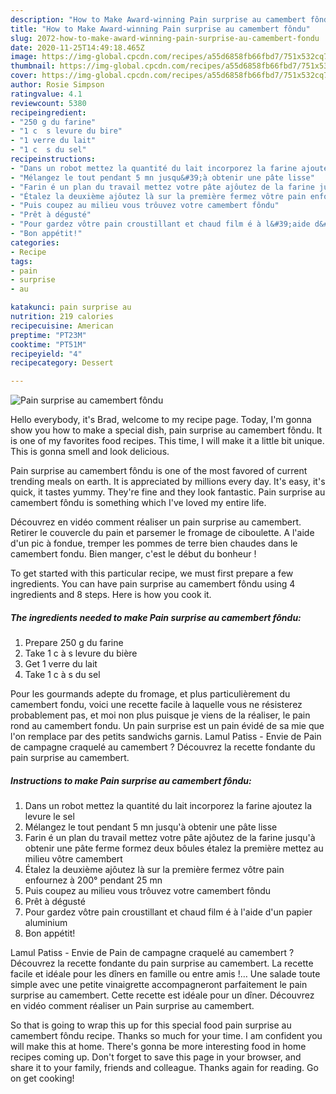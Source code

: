 ```yaml
---
description: "How to Make Award-winning Pain surprise au camembert fôndu"
title: "How to Make Award-winning Pain surprise au camembert fôndu"
slug: 2072-how-to-make-award-winning-pain-surprise-au-camembert-fondu
date: 2020-11-25T14:49:18.465Z
image: https://img-global.cpcdn.com/recipes/a55d6858fb66fbd7/751x532cq70/pain-surprise-au-camembert-fondu-photo-principale-de-la-recette.jpg
thumbnail: https://img-global.cpcdn.com/recipes/a55d6858fb66fbd7/751x532cq70/pain-surprise-au-camembert-fondu-photo-principale-de-la-recette.jpg
cover: https://img-global.cpcdn.com/recipes/a55d6858fb66fbd7/751x532cq70/pain-surprise-au-camembert-fondu-photo-principale-de-la-recette.jpg
author: Rosie Simpson
ratingvalue: 4.1
reviewcount: 5380
recipeingredient:
- "250 g du farine"
- "1 c  s levure du bire"
- "1 verre du lait"
- "1 c  s du sel"
recipeinstructions:
- "Dans un robot mettez la quantité du lait incorporez la farine ajoutez la levure le sel"
- "Mélangez le tout pendant 5 mn jusqu&#39;à obtenir une pâte lisse"
- "Farin é un plan du travail mettez votre pâte ajôutez de la farine jusqu&#39;à obtenir une pâte ferme formez deux bôules étalez la première mettez au milieu vôtre camembert"
- "Étalez la deuxième ajôutez là sur la première fermez vôtre pain enfournez à 200° pendant 25 mn"
- "Puis coupez au milieu vous trôuvez votre camembert fôndu"
- "Prêt à dégusté"
- "Pour gardez vôtre pain croustillant et chaud film é à l&#39;aide d&#39;un papier aluminium"
- "Bon appétit!"
categories:
- Recipe
tags:
- pain
- surprise
- au

katakunci: pain surprise au 
nutrition: 219 calories
recipecuisine: American
preptime: "PT23M"
cooktime: "PT51M"
recipeyield: "4"
recipecategory: Dessert

---
```



![Pain surprise au camembert fôndu](https://img-global.cpcdn.com/recipes/a55d6858fb66fbd7/751x532cq70/pain-surprise-au-camembert-fondu-photo-principale-de-la-recette.jpg)

Hello everybody, it's Brad, welcome to my recipe page. Today, I'm gonna show you how to make a special dish, pain surprise au camembert fôndu. It is one of my favorites food recipes. This time, I will make it a little bit unique. This is gonna smell and look delicious.

Pain surprise au camembert fôndu is one of the most favored of current trending meals on earth. It is appreciated by millions every day. It's easy, it's quick, it tastes yummy. They're fine and they look fantastic. Pain surprise au camembert fôndu is something which I've loved my entire life.

Découvrez en vidéo comment réaliser un pain surprise au camembert. Retirer le couvercle du pain et parsemer le fromage de ciboulette. A l&#39;aide d&#39;un pic à fondue, tremper les pommes de terre bien chaudes dans le camembert fondu. Bien manger, c&#39;est le début du bonheur !


To get started with this particular recipe, we must first prepare a few ingredients. You can have pain surprise au camembert fôndu using 4 ingredients and 8 steps. Here is how you cook it.

<!--inarticleads1-->

##### The ingredients needed to make Pain surprise au camembert fôndu:

1. Prepare 250 g du farine
1. Take 1 c à s levure du bière
1. Get 1 verre du lait
1. Take 1 c à s du sel


Pour les gourmands adepte du fromage, et plus particulièrement du camembert fondu, voici une recette facile à laquelle vous ne résisterez probablement pas, et moi non plus puisque je viens de la réaliser, le pain rond au camembert fondu. Un pain surprise est un pain évidé de sa mie que l&#39;on remplace par des petits sandwichs garnis. Lamul Patiss - Envie de Pain de campagne craquelé au camembert ? Découvrez la recette fondante du pain surprise au camembert. 

<!--inarticleads2-->

##### Instructions to make Pain surprise au camembert fôndu:

1. Dans un robot mettez la quantité du lait incorporez la farine ajoutez la levure le sel
1. Mélangez le tout pendant 5 mn jusqu&#39;à obtenir une pâte lisse
1. Farin é un plan du travail mettez votre pâte ajôutez de la farine jusqu&#39;à obtenir une pâte ferme formez deux bôules étalez la première mettez au milieu vôtre camembert
1. Étalez la deuxième ajôutez là sur la première fermez vôtre pain enfournez à 200° pendant 25 mn
1. Puis coupez au milieu vous trôuvez votre camembert fôndu
1. Prêt à dégusté
1. Pour gardez vôtre pain croustillant et chaud film é à l&#39;aide d&#39;un papier aluminium
1. Bon appétit!


Lamul Patiss - Envie de Pain de campagne craquelé au camembert ? Découvrez la recette fondante du pain surprise au camembert. La recette facile et idéale pour les dîners en famille ou entre amis !… Une salade toute simple avec une petite vinaigrette accompagneront parfaitement le pain surprise au camembert. Cette recette est idéale pour un dîner. Découvrez en vidéo comment réaliser un Pain surprise au camembert. 

So that is going to wrap this up for this special food pain surprise au camembert fôndu recipe. Thanks so much for your time. I am confident you will make this at home. There's gonna be more interesting food in home recipes coming up. Don't forget to save this page in your browser, and share it to your family, friends and colleague. Thanks again for reading. Go on get cooking!
